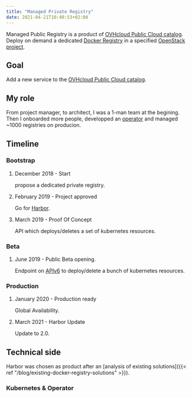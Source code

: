 ```yaml
---
title: "Managed Private Registry"
date: 2021-04-21T10:40:53+02:00
---
```


Managed Public Registry is a product of [OVHcloud Public Cloud catalog](https://www.ovhcloud.com/en/public-cloud/).
Deploy on demand a dedicated [Docker Registry](https://docs.docker.com/registry/) in a specified [OpenStack project](https://www.ovhcloud.com/en/public-cloud/project-management/).

## Goal

Add a new service to the [OVHcloud Public Cloud catalog](https://www.ovhcloud.com/en/public-cloud/).

## My role

From project manager, to architect, I was a 1-man team at the begining.
Then I onboarded more people, developped an [operator](../../harbor-operator) and managed ~1000 registries on producion.

## Timeline

### Bootstrap

1. December 2018 - Start

   propose a dedicated private registry.

2. February 2019 - Project approved

   Go for [Harbor](#harbor).

3. March 2019 - Proof Of Concept

   API which deploys/deletes a set of kubernetes resources.

### Beta

1. June 2019 - Public Beta opening.

   Endpoint on [APIv6](https://api.ovh.com) to deploy/delete a bunch of kubernetes resources.

### Production

1. January 2020 - Production ready

   Global Availability.

2. March 2021 - Harbor Update

   Update to 2.0.

## Technical side

Harbor was chosen as product after an [analysis of existing solutions]({{< ref "/blog/existing-docker-registry-solutions" >}}).

### Kubernetes & Operator
